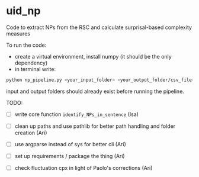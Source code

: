 # uid_np
Code to extract NPs from the RSC and calculate surprisal-based complexity measures

To run the code:

* create a virtual environment, install numpy (it should be the only dependency)
* in terminal write:

```bash
python np_pipeline.py <your_input_folder> <your_output_folder/csv_file>
```
input and output folders should already exist before running the pipeline.

TODO: 

- [ ] write core function `identify_NPs_in_sentence` (Isa)
- [ ] clean up paths and use pathlib for better path handling and folder creation (Ari)
- [ ] use argparse instead of sys for better cli (Ari)
- [ ] set up requirements / package the thing (Ari)
- [ ] check fluctuation cpx in light of Paolo's corrections (Ari)

